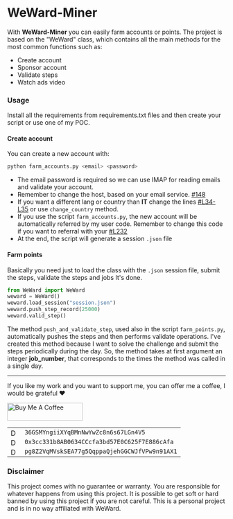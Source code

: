 # WeWard-Miner
With **WeWard-Miner** you can easily farm accounts or points. The project is based on the "WeWard" class, which contains all the main methods for the most common functions such as:
- Create account
- Sponsor account
- Validate steps
- Watch ads video

### Usage
Install all the requirements from requirements.txt files and then create your script or use one of my POC.

#### Create account

You can create a new account with:
```sh
python farm_accounts.py <email> <password>
```

- The email password is required so we can use IMAP for reading emails and validate your account.
- Remember to change the host, based on your email service. [#148](https://github.com/Tkd-Alex/WeWard-Miner/blob/main/WeWard.py#148)
- If you want a different lang or country than **IT** change the lines [#L34-L35](https://github.com/Tkd-Alex/WeWard-Miner/blob/main/WeWard.py#L34-L35) or use `change_country` method.
- If you use the script `farm_accounts.py`, the new account will be automatically referred by my user code. Remember to change this code if you want to referral with your [#L232](https://github.com/Tkd-Alex/WeWard-Miner/blob/main/WeWard.py#L232)
- At the end, the script will generate a session `.json` file

#### Farm points
Basically you need just to load the class with the `.json` session file, submit the steps, validate the steps and jobs It's done.
```python
from WeWard import WeWard
weward = WeWard()
weward.load_session("session.json")
weward.push_step_record(25000)
weward.valid_step()
```

The method `push_and_validate_step`, used also in the script `farm_points.py`, automatically pushes the steps and then performs validate operations. I've created this method because I want to solve the challenge and submit the steps periodically during the day. So, the method takes at first argument an integer **job_number**, that corresponds to the times the method was called in a single day.

____

If you like my work and you want to support me, you can offer me a coffee, I would be grateful ❤️

<a href="https://www.buymeacoffee.com/tkdalex" target="_blank"><img src="https://cdn.buymeacoffee.com/buttons/lato-yellow.png" alt="Buy Me A Coffee" height="41" width="174"></a>

|                                                                                                                                                                                                                                                                                                           |                                               |
|-----------------------------------------------------------------------------------------------------------------------------------------------------------------------------------------------------------------------------------------------------------------------------------------------------------|-----------------------------------------------|
| <img src="https://dynamic-assets.coinbase.com/e785e0181f1a23a30d9476038d9be91e9f6c63959b538eabbc51a1abc8898940383291eede695c3b8dfaa1829a9b57f5a2d0a16b0523580346c6b8fab67af14b/asset_icons/b57ac673f06a4b0338a596817eb0a50ce16e2059f327dc117744449a47915cb2.png" alt="Donate BTC" height="16" width="16"> | `36GSMYngiiXYqBMnNwYwZc8n6s67LGn4V5`          |
| <img src="https://dynamic-assets.coinbase.com/dbb4b4983bde81309ddab83eb598358eb44375b930b94687ebe38bc22e52c3b2125258ffb8477a5ef22e33d6bd72e32a506c391caa13af64c00e46613c3e5806/asset_icons/4113b082d21cc5fab17fc8f2d19fb996165bcce635e6900f7fc2d57c4ef33ae9.png" alt="Donate ETH" height="16" width="16"> | `0x3cc331b8AB0634CCcfa3bd57E0C625F7E886cAfa`  |
| <img src="https://dynamic-assets.coinbase.com/d2ba1ad058b9b0eb4de5f0ccbf0e4aecb8d73d3a183dbaeabbec2b6fd77b0a636598e08467a05da7e69f39c65693f627edf7414145ee6c61e01efc831652ca0f/asset_icons/8733712db93f857c04b7c58fb35eafb3be360a183966a1e57a6e22ee5f78c96d.png" alt="Donate SOL" height="16" width="16"> | `pg8Z2VqMVskSEA77g5QqppaQjehGGCWJfVPw9n91AX1` |

### Disclaimer
This project comes with no guarantee or warranty. You are responsible for whatever happens from using this project. It is possible to get soft or hard banned by using this project if you are not careful. This is a personal project and is in no way affiliated with WeWard.
